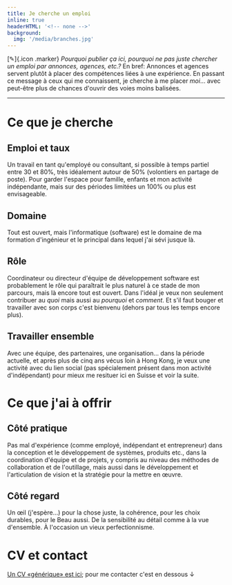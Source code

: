 ```yaml
---
title: Je cherche un emploi
inline: true
headerHTML: '<!-- none -->'
background:
  img: '/media/branches.jpg'
---
```


[✎]{.icon .marker} _Pourquoi publier ça ici, pourquoi ne pas juste chercher un emploi par annonces, agences, etc.?_ En bref: Annonces et agences servent plutôt à placer des compétences liées à une expérience. En passant ce message à ceux qui me connaissent, je cherche à me placer _moi_… avec peut-être plus de chances d'ouvrir des voies moins balisées.

---

# Ce que je cherche

## Emploi et taux

Un travail en tant qu'employé ou consultant, si possible à temps partiel entre 30 et 80%, très idéalement autour de 50% (volontiers en partage de poste). Pour garder l'espace pour famille, enfants et mon activité indépendante, mais sur des périodes limitées un 100% ou plus est envisageable.

## Domaine

Tout est ouvert, mais l'informatique (software) est le domaine de ma formation d'ingénieur et le principal dans lequel j'ai sévi jusque là.

## Rôle

Coordinateur ou directeur d'équipe de développement software est probablement le rôle qui paraîtrait le plus naturel à ce stade de mon parcours, mais là encore tout est ouvert. Dans l'idéal je veux non seulement contribuer au _quoi_ mais aussi au _pourquoi_ et _comment_. Et s'il faut bouger et travailler avec son corps c'est bienvenu (dehors par tous les temps encore plus).

## Travailler ensemble

Avec une équipe, des partenaires, une organisation… dans la période actuelle, et après plus de cinq ans vécus loin à Hong Kong, je veux une activité avec du lien social (pas spécialement présent dans mon activité d'indépendant) pour mieux me resituer ici en Suisse et voir la suite.


# Ce que j'ai à offrir

## Côté pratique

Pas mal d'expérience (comme employé, indépendant et entrepreneur) dans la conception et le développement de systèmes, produits etc., dans la coordination d'équipe et de projets, y compris au niveau des méthodes de collaboration et de l'outillage, mais aussi dans le développement et l'articulation de vision et la stratégie pour la mettre en œuvre.

## Côté regard

Un œil (j'espère…) pour la chose juste, la cohérence, pour les choix durables, pour le Beau aussi. De la sensibilité au détail comme à la vue d'ensemble. À l'occasion un vieux perfectionnisme.


# CV et contact

[Un CV «générique» est ici](/docs/CV-Simon-Goumaz.FR.pdf); pour me contacter c'est en dessous ↓